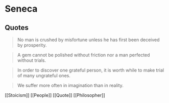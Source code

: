 # Seneca

## Quotes

> No man is crushed by misfortune unless he has first been deceived by prosperity.

> A gem cannot be polished without friction nor a man perfected without trials.

> In order to discover one grateful person, it is worth while to make trial of many ungrateful ones.

> We suffer more often in imagination than in reality.

[[Stoicism]] [[People]] [[Quote]] [[Philosopher]]

